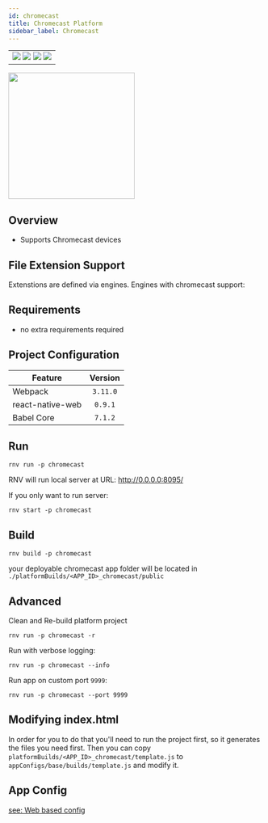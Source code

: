 ```yaml
---
id: chromecast
title: Chromecast Platform
sidebar_label: Chromecast
---
```


<table>
  <tr>
  <td>
    <img src="https://img.shields.io/badge/Mac-yes-brightgreen.svg" />
    <img src="https://img.shields.io/badge/Windows-yes-brightgreen.svg" />
    <img src="https://img.shields.io/badge/Linux-yes-brightgreen.svg" />
    <img src="https://img.shields.io/badge/HostMode-yes-brightgreen.svg" />
  </td>
  </tr>
</table>

<img src="https://renative.org/img/rnv_chromecast.gif" height="250"/>

## Overview

-   Supports Chromecast devices

## File Extension Support

<!--EXTENSION_SUPPORT_START-->

Extenstions are defined via engines. Engines with chromecast support: 

<!--EXTENSION_SUPPORT_END-->

## Requirements

-   no extra requirements required

## Project Configuration

| Feature          | Version  |
| ---------------- | :------: |
| Webpack          | `3.11.0` |
| react-native-web | `0.9.1`  |
| Babel Core       | `7.1.2`  |

## Run

```
rnv run -p chromecast
```

RNV will run local server at URL: http://0.0.0.0:8095/

If you only want to run server:

```
rnv start -p chromecast
```

## Build

```
rnv build -p chromecast
```

your deployable chromecast app folder will be located in `./platformBuilds/<APP_ID>_chromecast/public`

## Advanced

Clean and Re-build platform project

```
rnv run -p chromecast -r
```

Run with verbose logging:

```
rnv run -p chromecast --info
```

Run app on custom port `9999`:

```
rnv run -p chromecast --port 9999
```

## Modifying index.html

In order for you to do that you'll need to run the project first, so it generates the files you need first. Then you can copy `platformBuilds/<APP_ID>_chromecast/template.js` to `appConfigs/base/builds/template.js` and modify it. 

## App Config

[see: Web based config](api-config.md#web-props)
